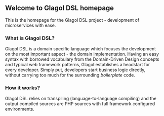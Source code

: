 ## Welcome to Glagol DSL homepage

This is the homepage for the Glagol DSL project - development of microservices with ease. 

### What is Glagol DSL?
Glagol DSL is a domain specific language which focuses the development on the most important aspect - the domain implementation. Having an easy syntax with borrowed vocabulary from the Domain-Driven Design concepts and typical web framework patterns, Glagol establishes a headstart for every developer. Simply put, developers start business logic directly, without carrying too much for the surrounding _boilerplate_ code.  


### How it works?
Glagol DSL relies on transpiling (language-to-language compiling) and the output compiled sources are PHP sources with full framework configured environments. 
